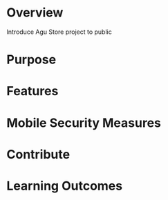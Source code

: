 # Overview
Introduce Agu Store project to public

# Purpose

# Features

# Mobile Security Measures

# Contribute

# Learning Outcomes

